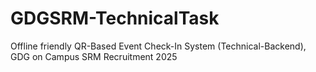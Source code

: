# GDGSRM-TechnicalTask
Offline friendly QR-Based Event Check-In System (Technical-Backend), GDG on Campus SRM Recruitment 2025
